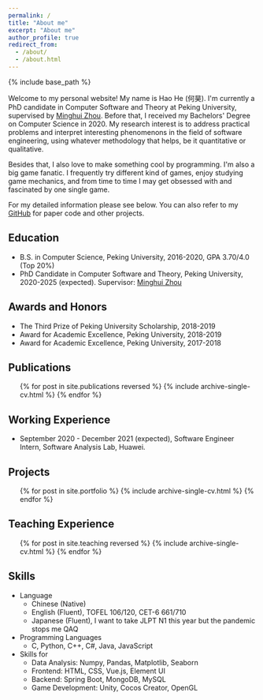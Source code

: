 ```yaml
---
permalink: /
title: "About me"
excerpt: "About me"
author_profile: true
redirect_from: 
  - /about/
  - /about.html
---
```


{% include base_path %}

Welcome to my personal website! My name is Hao He (何昊). I'm currently a PhD candidate in Computer Software and Theory at Peking University, supervised by [Minghui Zhou](http://sei.pku.edu.cn/~zhmh/). Before that, I received my Bachelors' Degree on Computer Science in 2020.  My research interest is to address practical problems and interpret interesting phenomenons in the field of software engineering, using whatever methodology that helps, be it quantitative or qualitative. 

Besides that, I also love to make something cool by programming. I'm also a big game fanatic. I frequently try different kind of games, enjoy studying game mechanics, and from time to time I may get obsessed with and fascinated by one single game.

For my detailed information please see below. You can also refer to my [GitHub](https://github.com/hehao98) for paper code and other projects.

## Education

* B.S. in Computer Science, Peking University, 2016-2020, GPA 3.70/4.0 (Top 20%)
* PhD Candidate in Computer Software and Theory, Peking University, 2020-2025 (expected). Supervisor: [Minghui Zhou](http://sei.pku.edu.cn/~zhmh/)

## Awards and Honors

* The Third Prize of Peking University Scholarship, 2018-2019
* Award for Academic Excellence, Peking University, 2018-2019
* Award for Academic Excellence, Peking University, 2017-2018

## Publications

  <ul>{% for post in site.publications reversed %}
    {% include archive-single-cv.html %}
  {% endfor %}</ul>

## Working Experience

* September 2020 - December 2021 (expected), Software Engineer Intern, Software Analysis Lab, Huawei.

## Projects

<ul>{% for post in site.portfolio %}
  {% include archive-single-cv.html %}
{% endfor %}</ul>

## Teaching Experience

  <ul>{% for post in site.teaching reversed %}
    {% include archive-single-cv.html %}
  {% endfor %}</ul>


## Skills

* Language
  * Chinese (Native) 
  * English (Fluent), TOFEL 106/120, CET-6 661/710
  * Japanese (Fluent), I want to take JLPT N1 this year but the pandemic stops me QAQ
* Programming Languages
  *  C, Python, C++, C#, Java, JavaScript
* Skills for 
  * Data Analysis: Numpy, Pandas, Matplotlib, Seaborn
  * Frontend: HTML, CSS, Vue.js, Element UI
  * Backend: Spring Boot, MongoDB, MySQL
  * Game Development: Unity, Cocos Creator, OpenGL

